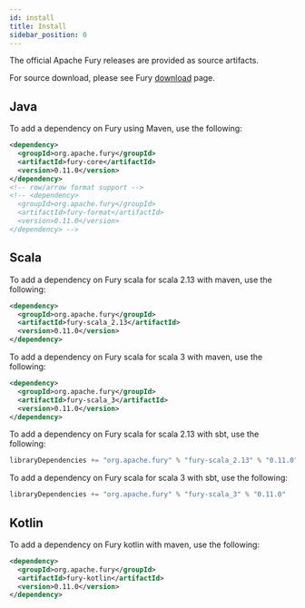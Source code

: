 ```yaml
---
id: install
title: Install
sidebar_position: 0
---
```


The official Apache Fury releases are provided as source artifacts.

For source download, please see Fury [download](https://fury.apache.org/download) page.

## Java

To add a dependency on Fury using Maven, use the following:

```xml
<dependency>
  <groupId>org.apache.fury</groupId>
  <artifactId>fury-core</artifactId>
  <version>0.11.0</version>
</dependency>
<!-- row/arrow format support -->
<!-- <dependency>
  <groupId>org.apache.fury</groupId>
  <artifactId>fury-format</artifactId>
  <version>0.11.0</version>
</dependency> -->
```

## Scala

To add a dependency on Fury scala for scala 2.13 with maven, use the following:

```xml
<dependency>
  <groupId>org.apache.fury</groupId>
  <artifactId>fury-scala_2.13</artifactId>
  <version>0.11.0</version>
</dependency>
```

To add a dependency on Fury scala for scala 3 with maven, use the following:

```xml
<dependency>
  <groupId>org.apache.fury</groupId>
  <artifactId>fury-scala_3</artifactId>
  <version>0.11.0</version>
</dependency>
```

To add a dependency on Fury scala for scala 2.13 with sbt, use the following:

```sbt
libraryDependencies += "org.apache.fury" % "fury-scala_2.13" % "0.11.0"
```

To add a dependency on Fury scala for scala 3 with sbt, use the following:

```sbt
libraryDependencies += "org.apache.fury" % "fury-scala_3" % "0.11.0"
```

## Kotlin

To add a dependency on Fury kotlin with maven, use the following:

```xml
<dependency>
  <groupId>org.apache.fury</groupId>
  <artifactId>fury-kotlin</artifactId>
  <version>0.11.0</version>
</dependency>
```
